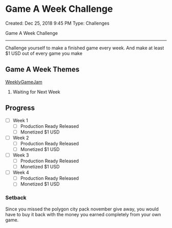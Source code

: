 # Game A Week Challenge

Created: Dec 25, 2018 9:45 PM
Type: Challenges

Game A Week Challenge

---

Challenge yourself to make a finished game every week.
And make at least $1 USD out of every game you make

Game A Week Themes
---

 [WeeklyGameJam](http://www.http://www.weeklygamejam.com/.com/)

 1. Waiting for Next Week

Progress
---
- [ ]  Week 1
    - [ ]  Production Ready Released
    - [ ]  Monetized $1 USD
- [ ]  Week 2
    - [ ]  Production Ready Released
    - [ ]  Monetized $1 USD
- [ ]  Week 3
    - [ ]  Production Ready Released
    - [ ]  Monetized $1 USD
- [ ]  Week 4
    - [ ]  Production Ready Released
    - [ ]  Monetized $1 USD

### Setback
Since you missed the polygon city pack november give away, you would have to  buy it back with the money you earned completely from your own game. 